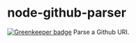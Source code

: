 # node-github-parser

[![Greenkeeper badge](https://badges.greenkeeper.io/9fv/node-github-parser.svg)](https://greenkeeper.io/)
Parse a Github URI.
